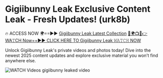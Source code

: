 # Gigiibunny Leak Exclusive Content Leak - Fresh Updates! (urk8b)

🔥 ACCESS NOW 🌍==►► <a href="https://tinyurl.com/3fjeunct" rel="nofollow">Gigiibunny Leak Latest Collection</a></h3>
[🔴🌍📺📱👉WA𝚃CH Now==►► CLICK HERE TO Gigiibunny Leak 𝚆𝙰𝚃𝙲𝙷 NOW](https://tinyurl.com/3fjeunct)

Unlock Gigiibunny Leak's private videos and photos today! Dive into the newest 2025 content updates and explore exclusive material you won’t find anywhere else.


<a href="https://tinyurl.com/3fjeunct" rel="nofollow" data-target="animated-image.originalLink"><img src="https://camo.githubusercontent.com/8a4f000d20f83aca3bf7ec5f350d767afa0574a8a352519fd8cfa583a6f93a33/68747470733a2f2f692e696d6775722e636f6d2f644a486b345a712e676966" alt="WATCH Videos" data-canonical-src="https://i.imgur.com/dJHk4Zq.gif" style="max-width: 100%; display: inline-block;" data-target="animated-image.originalImage"></a>
gigiibunny leaked video
